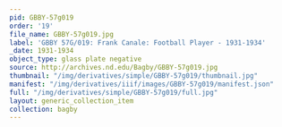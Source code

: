 ```yaml
---
pid: GBBY-57g019
order: '19'
file_name: GBBY-57g019.jpg
label: 'GBBY 57G/019: Frank Canale: Football Player - 1931-1934'
_date: 1931-1934
object_type: glass plate negative
source: http://archives.nd.edu/Bagby/GBBY-57g019.jpg
thumbnail: "/img/derivatives/simple/GBBY-57g019/thumbnail.jpg"
manifest: "/img/derivatives/iiif/images/GBBY-57g019/manifest.json"
full: "/img/derivatives/simple/GBBY-57g019/full.jpg"
layout: generic_collection_item
collection: bagby
---
```

